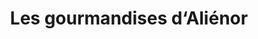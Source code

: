 ---
title: "Les gourmandises d‘Aliénor"
url: /la-teste-de-buch/les-gourmandises-d-alienor/
shop: Schokolade
---